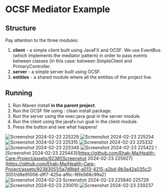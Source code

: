 # OCSF Mediator Example

## Structure
Pay attention to the three modules:
1. **client** - a simple client built using JavaFX and OCSF. We use EventBus (which implements the mediator pattern) in order to pass events between classes (in this case: between SimpleClient and PrimaryController.
2. **server** - a simple server built using OCSF.
3. **entities** - a shared module where all the entities of the project live.

## Running
1. Run Maven install **in the parent project**.
2. Run the OCSF file using : clean install package.
3. Run the server using the exec:java goal in the server module.
4. Run the client using the javafx:run goal in the client module.
5. Press the button and see what happens!


![Screenshot 2024-02-23 225229](https://github.com/Ehab-Ma/Health-Care-Project/assets/92383051/3164df6d-0357-4f79-a907-9b573c3a2eb6)
![Screenshot 2024-02-23 225254](https://github.com/Ehab-Ma/Health-Care-Project/assets/92383051/ac13cd25-e179-4963-aac8-2118bfccd09a)
![Screenshot 2024-02-23 225315](https://github.com/Ehab-Ma/Health-Care-Project/assets/92383051/0e3311b3-e377-4302-b231-8eb0dada1928)
![Screenshot 2024-02-23 225332](https://github.com/Ehab-Ma/Health-Care-Project/assets/92383051/dab91040-625e-489d-a30d-525326d307c4)
![Screenshot 2024-02-23 225348](https://github.com/Ehab-Ma/Health-Care-Project/assets/92383051/67b2c50d-8787-478b-b1bc-78897f70e294)
![Screenshot 2024-02-23 225422](https://github.com/Ehab-Ma/Health-Care-Project/assets/92383051/2a1b2338-8764-4a45-b75a-e1e149c53fdc)
![Screenshot 2024-02-23 225443](https://github.com/Ehab-Ma/Health-Care-Project/assets/9238![Screenshot 2024-02-23 225927](https://github.com/Ehab-Ma/Health-Care-Project/assets/92383051/5a7d9bbf-a013-4215-a2bd-9b3a42a035c2)
3051/d9e91008-dff7-425a-af6c-f6fe568c99a2)
![Screenshot 2024-02-23 ![Screenshot 2024-02-23 225840](https://github.com/Ehab-Ma/Health-Care-Project/assets/92383051/4518428e-23eb-4d30-a25c-fd698c297789)
225729](https://github.com/Ehab-Ma/Health-Care-Project/assets/92383051/02885375-f363-4626-9ca2-50d70dbd2539)
![Screenshot 2024-02-23 230010](https://github.com/Ehab-Ma/Health-Care-Project/assets/92383051/cbbc4d8c-2424-4167-aee2-fd4b5a6088d3)
![Screenshot 2024-02-23 230237](https://github.com/Ehab-Ma/Health-Care-Project/assets/92383051/a4e0e763-069e-4cfd-a2e2-7c9458a5c851)
